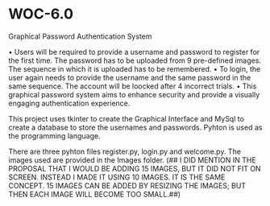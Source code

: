 # WOC-6.0
Graphical Password Authentication System

• Users will be required to provide a username and password to register for the first time. The password has to be uploaded from 9 pre-defined images. The sequence 
  in which it is uploaded has to be remembered.
• To login, the user again needs to provide the username and the same password in the same sequence. The account will be loocked after 4 incorrect trials.
• This graphical password system aims to enhance security and provide a visually engaging authentication experience.

This project uses tkinter to create the Graphical Interface and MySql to create a database to store the usernames and passwords. Pyhton is used as the programming language.

There are three pyhton files register.py, login.py and welcome.py. 
The images used are provided in the Images folder.
(## I DID MENTION IN THE PROPOSAL THAT I WOULD BE ADDING 15 IMAGES, BUT IT DID NOT FIT ON SCREEN. INSTEAD I MADE IT USING 10 IMAGES. IT IS THE SAME CONCEPT. 15 IMAGES CAN BE ADDED BY RESIZING THE IMAGES; BUT THEN EACH IMAGE WILL BECOME TOO SMALL.##)
